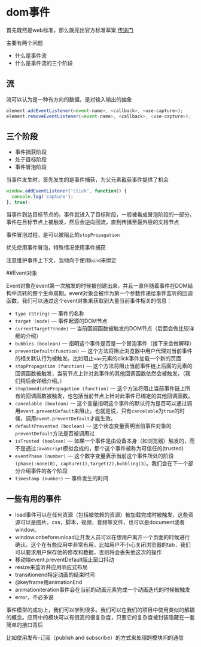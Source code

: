 # dom事件

首先既然是web标准，那么就亮出官方标准草案 [传送门](https://www.w3.org/TR/DOM-Level-3-Events/#dom-event-architecture)

主要有两个问题

- 什么是事件流
- 什么是事件流的三个阶段

## 流

流可以认为是一种有方向的数据，是对输入输出的抽象


```javascript
element.addEventListener(<event-name>, <callback>, <use-capture>);
element.removeEventListener(<event-name>, <callback>, <use-capture>);
```

## 三个阶段

- 事件捕获阶段
- 处于目标阶段
- 事件冒泡阶段


当事件发生时，首先发生的是事件捕获，为父元素截获事件提供了机会

```javascript
window.addEventListener('click', function() {
  console.log('capture');
}, true);
```

当事件到达目标节点的，事件就进入了目标阶段，一般被看成冒泡阶段的一部分。事件在目标节点上被触发，然后会逆向回流，直到传播至最外层的文档节点

事件冒泡过程，是可以被阻止的`stopPropagation`


优先使用事件冒泡，特殊情况使用事件捕获

注意维护事件上下文，我倾向于使用`bind`来绑定


##Event对象

Event对象在event第一次触发的时候被创建出来，并且一直伴随着事件在DOM结构中流转的整个生命周期。event对象会被作为第一个参数传递给事件监听的回调函数。我们可以通过这个event对象来获取到大量当前事件相关的信息：

- `type (String)` — 事件的名称
- `target (node)` — 事件起源的DOM节点
- `currentTarget?(node)` — 当前回调函数被触发的DOM节点（后面会做比较详细的介绍）
- `bubbles (boolean)` — 指明这个事件是否是一个冒泡事件（接下来会做解释）
- `preventDefault(function)` — 这个方法将阻止浏览器中用户代理对当前事件的相关默认行为被触发。比如阻止`<a>`元素的click事件加载一个新的页面
- `stopPropagation (function)` — 这个方法将阻止当前事件链上后面的元素的回调函数被触发，当前节点上针对此事件的其他回调函数依然会被触发。（我们稍后会详细介绍。）
- `stopImmediatePropagation (function)` — 这个方法将阻止当前事件链上所有的回调函数被触发，也包括当前节点上针对此事件已绑定的其他回调函数。
- `cancelable (boolean)` — 这个变量指明这个事件的默认行为是否可以通过调用`event.preventDefault`来阻止。也就是说，只有`cancelable`为`true`的时候，调用`event.preventDefault`才能生效。
- `defaultPrevented (boolean)` — 这个状态变量表明当前事件对象的`preventDefault`方法是否被调用过
- `isTrusted (boolean)` — 如果一个事件是由设备本身（如浏览器）触发的，而不是通过`JavaScript`模拟合成的，那个这个事件被称为可信任的(trusted)
- `eventPhase (number)` — 这个数字变量表示当前这个事件所处的阶段`(phase):none(0), capture(1),target(2),bubbling(3)`。我们会在下一个部分介绍事件的各个阶段
- `timestamp (number)` — 事件发生的时间


## 一些有用的事件

- load事件可以在任何资源（包括被依赖的资源）被加载完成时被触发，这些资源可以是图片，css，脚本，视频，音频等文件，也可以是document或者window。
- window.onbeforeunload让开发人员可以在想用户离开一个页面的时候进行确认。这个在有些应用中非常有用，比如用户不小心关闭浏览器的tab，我们可以要求用户保存他的修改和数据，否则将会丢失他这次的操作
- 移动端event.preventDefault阻止窗口抖动
- resize来监听并应用响应式布局
- transitionend特定动画的结束时间
- @keyframe用animationEnd
- animationiteration事件会在当前的动画元素完成一个动画迭代的时候被触发
- error，不必多说


事件模型的成功上，我们可以学到很多。我们可以在我们的项目中使用类似的解耦的概念。应用中的模块可以有很高的很复杂度，只要它的复杂度被封装隐藏在一套简单的接口背后

比如使用发布-订阅（publish and subscribe）的方式来处理跨模块间的通信


